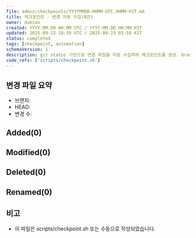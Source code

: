 ```yaml
---
file: admin/checkpoints/YYYYMMDD-HHMM-UTC_HHMM-KST.md
title: 체크포인트 - 변경 자동 수집(N건)
owner: duksan
created: YYYY-MM-DD HH:MM UTC / YYYY-MM-DD HH:MM KST
updated: 2025-09-22 18:59 UTC / 2025-09-23 03:59 KST
status: completed
tags: [checkpoint, automation]
schemaVersion: 1
description: git status 기반으로 변경 파일을 자동 수집하여 체크포인트를 생성. branch=<branch>, head=<sha>
code_refs: ['scripts/checkpoint.sh']
---
```


## 변경 파일 요약

- 브랜치: <branch>
- HEAD: <sha>
- 변경 수: <count>

## Added(0)

## Modified(0)

## Deleted(0)

## Renamed(0)

## 비고

- 이 파일은 scripts/checkpoint.sh 또는 수동으로 작성되었습니다.
